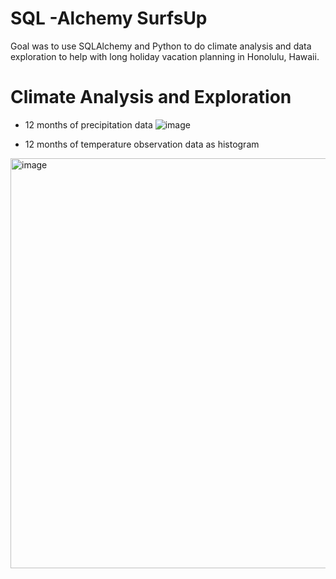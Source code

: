 # SQL -Alchemy SurfsUp
Goal was to use SQLAlchemy and Python to do climate analysis and data exploration to help with long holiday vacation planning in Honolulu, Hawaii. 

# Climate Analysis and Exploration
* 12 months of precipitation data
![image](https://user-images.githubusercontent.com/119978382/224201870-e3dd0146-f40c-4832-bbd1-e5b937dff4f9.png)

* 12 months of temperature observation data as histogram
<img width="656" alt="image" src="https://user-images.githubusercontent.com/119978382/224203138-8be0bb37-dec7-44cc-85c8-368c7883f728.png">
